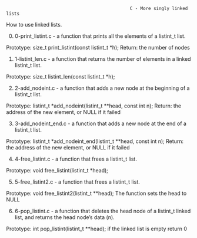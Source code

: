                                                    C - More singly linked lists
How to use linked lists.

0. 0-print_listint.c - a function that prints all the elements of a listint_t list.

Prototype: size_t print_listint(const listint_t *h);
Return: the number of nodes

1. 1-listint_len.c - a function that returns the number of elements in a linked listint_t list.

Prototype: size_t listint_len(const listint_t *h);

2. 2-add_nodeint.c - a function that adds a new node at the beginning of a listint_t list.

Prototype: listint_t *add_nodeint(listint_t **head, const int n);
Return: the address of the new element, or NULL if it failed

3. 3-add_nodeint_end.c - a function that adds a new node at the end of a listint_t list.

Prototype: listint_t *add_nodeint_end(listint_t **head, const int n);
Return: the address of the new element, or NULL if it failed

4. 4-free_listint.c - a function that frees a listint_t list.

Prototype: void free_listint(listint_t *head);

5. 5-free_listint2.c - a function that frees a listint_t list.

Prototype: void free_listint2(listint_t **head);
The function sets the head to NULL

6. 6-pop_listint.c - a function that deletes the head node of a listint_t linked list, and returns the head node’s data (n).

Prototype: int pop_listint(listint_t **head);
if the linked list is empty return 0 
